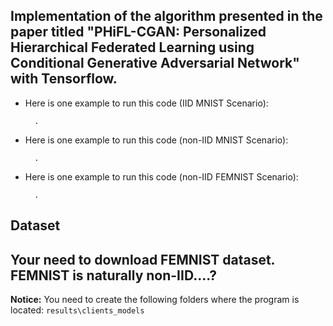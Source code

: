 Implementation of the algorithm presented in the paper titled "PHiFL-CGAN: Personalized Hierarchical Federated Learning using Conditional Generative Adversarial Network" with Tensorflow.
--
* Here is one example to run this code (IID MNIST Scenario):

        .

* Here is one example to run this code (non-IID MNIST Scenario):

        .

* Here is one example to run this code (non-IID FEMNIST Scenario):

        .

Dataset
--
Your need to download FEMNIST dataset. FEMNIST is naturally non-IID....?
--
**Notice:**
        You need to create the following folders where the program is located: `results\clients_models`
